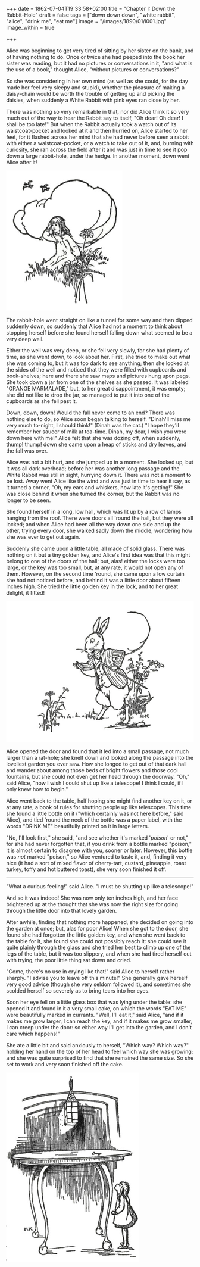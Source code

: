 +++
date = 1862-07-04T19:33:58+02:00
title = "Chapter I: Down the Rabbit-Hole"
draft = false
tags = ["down down down", "white rabbit", "alice", "drink me", "eat me"]
image = "/images/1890/01/i001.jpg"
image_within = true

+++

Alice was beginning to get very tired of sitting by her sister on the bank, and of having nothing to do. Once or twice she had peeped into the book her sister was reading, but it had no pictures or conversations in it, "and what is the use of a book," thought Alice, "without pictures or conversations?"

So she was considering in her own mind (as well as she could, for the day made her feel very sleepy and stupid), whether the pleasure of making a daisy-chain would be worth the trouble of getting up and picking the daisies, when suddenly a White Rabbit with pink eyes ran close by her.

There was nothing so very remarkable in that, nor did Alice think it so very much out of the way to hear the Rabbit say to itself, "Oh dear! Oh dear! I shall be too late!" But when the Rabbit actually took a watch out of its waistcoat-pocket and looked at it and then hurried on, Alice started to her feet, for it flashed across her mind that she had never before seen a rabbit with either a waistcoat-pocket, or a watch to take out of it, and, burning with curiosity, she ran across the field after it and was just in time to see it pop down a large rabbit-hole, under the hedge. In another moment, down went Alice after it!

![](/images/1890/01/i001.jpg)

The rabbit-hole went straight on like a tunnel for some way and then dipped suddenly down, so suddenly that Alice had not a moment to think about stopping herself before she found herself falling down what seemed to be a very deep well.

Either the well was very deep, or she fell very slowly, for she had plenty of time, as she went down, to look about her. First, she tried to make out what she was coming to, but it was too dark to see anything; then she looked at the sides of the well and noticed that they were filled with cupboards and book-shelves; here and there she saw maps and pictures hung upon pegs. She took down a jar from one of the shelves as she passed. It was labeled "ORANGE MARMALADE," but, to her great disappointment, it was empty; she did not like to drop the jar, so managed to put it into one of the cupboards as she fell past it.

Down, down, down! Would the fall never come to an end? There was nothing else to do, so Alice soon began talking to herself. "Dinah'll miss me very much to-night, I should think!" (Dinah was the cat.) "I hope they'll remember her saucer of milk at tea-time. Dinah, my dear, I wish you were down here with me!" Alice felt that she was dozing off, when suddenly, thump! thump! down she came upon a heap of sticks and dry leaves, and the fall was over.

Alice was not a bit hurt, and she jumped up in a moment. She looked up, but it was all dark overhead; before her was another long passage and the White Rabbit was still in sight, hurrying down it. There was not a moment to be lost. Away went Alice like the wind and was just in time to hear it say, as it turned a corner, "Oh, my ears and whiskers, how late it's getting!" She was close behind it when she turned the corner, but the Rabbit was no longer to be seen.

She found herself in a long, low hall, which was lit up by a row of lamps hanging from the roof. There were doors all 'round the hall, but they were all locked; and when Alice had been all the way down one side and up the other, trying every door, she walked sadly down the middle, wondering how she was ever to get out again.

Suddenly she came upon a little table, all made of solid glass. There was nothing on it but a tiny golden key, and Alice's first idea was that this might belong to one of the doors of the hall; but, alas! either the locks were too large, or the key was too small, but, at any rate, it would not open any of them. However, on the second time 'round, she came upon a low curtain she had not noticed before, and behind it was a little door about fifteen inches high. She tried the little golden key in the lock, and to her great delight, it fitted!

![](/images/1890/01/i002.jpg)

Alice opened the door and found that it led into a small passage, not much larger than a rat-hole; she knelt down and looked along the passage into the loveliest garden you ever saw. How she longed to get out of that dark hall and wander about among those beds of bright flowers and those cool fountains, but she could not even get her head through the doorway. "Oh," said Alice, "how I wish I could shut up like a telescope!  I think I could, if I only knew how to begin."

Alice went back to the table, half hoping she might find another key on it, or at any rate, a book of rules for shutting people up like telescopes. This time she found a little bottle on it ("which certainly was not here before," said Alice), and tied 'round the neck of the bottle was a paper label, with the words "DRINK ME" beautifully printed on it in large letters.

"No, I'll look first," she said, "and see whether it's marked '_poison_' or not," for she had never forgotten that, if you drink from a bottle marked "poison," it is almost certain to disagree with you, sooner or later. However, this bottle was _not_ marked "poison," so Alice ventured to taste it, and, finding it very nice (it had a sort of mixed flavor of cherry-tart, custard, pineapple, roast turkey, toffy and hot buttered toast), she very soon finished it off.

---

"What a curious feeling!" said Alice. "I must be shutting up like a telescope!"

And so it was indeed! She was now only ten inches high, and her face brightened up at the thought that she was now the right size for going through the little door into that lovely garden.

After awhile, finding that nothing more happened, she decided on going into the garden at once; but, alas for poor Alice! When she got to the door, she found she had forgotten the little golden key, and when she went back to the table for it, she found she could not possibly reach it: she could see it quite plainly through the glass and she tried her best to climb up one of the legs of the table, but it was too slippery, and when she had tired herself out with trying, the poor little thing sat down and cried.

"Come, there's no use in crying like that!" said Alice to herself rather sharply. "I advise you to leave off this minute!" She generally gave herself very good advice (though she very seldom followed it), and sometimes she scolded herself so severely as to bring tears into her eyes.

Soon her eye fell on a little glass box that was lying under the table: she opened it and found in it a very small cake, on which the words "EAT ME" were beautifully marked in currants. "Well, I'll eat it," said Alice, "and if it makes me grow larger, I can reach the key; and if it makes me grow smaller, I can creep under the door: so either way I'll get into the garden, and I don't care which happens!"

She ate a little bit and said anxiously to herself, "Which way? Which way?" holding her hand on the top of her head to feel which way she was growing; and she was quite surprised to find that she remained the same size. So she set to work and very soon finished off the cake.

![](/images/1890/01/i003.jpg)
